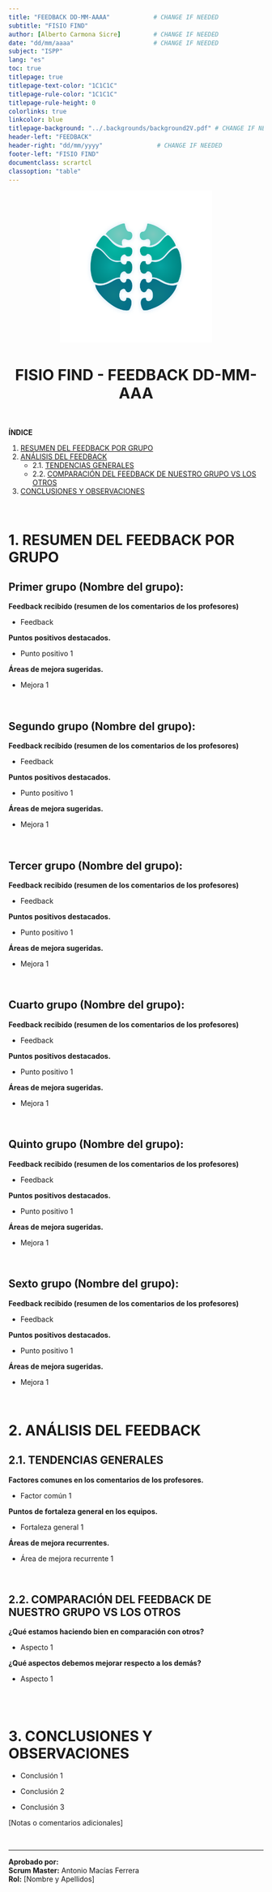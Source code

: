 ```yaml
---
title: "FEEDBACK DD-MM-AAAA"            # CHANGE IF NEEDED
subtitle: "FISIO FIND"
author: [Alberto Carmona Sicre]         # CHANGE IF NEEDED
date: "dd/mm/aaaa"                      # CHANGE IF NEEDED
subject: "ISPP"
lang: "es"
toc: true
titlepage: true
titlepage-text-color: "1C1C1C"
titlepage-rule-color: "1C1C1C"
titlepage-rule-height: 0
colorlinks: true
linkcolor: blue
titlepage-background: "../.backgrounds/background2V.pdf" # CHANGE IF NEEDED
header-left: "FEEDBACK"
header-right: "dd/mm/yyyy"               # CHANGE IF NEEDED
footer-left: "FISIO FIND"
documentclass: scrartcl
classoption: "table"  
---
```


<!-- COMMENT THIS WHEN EXPORTING TO PDF -->
<p align="center">
  <img src="../.img/Logo_FisioFind_Verde_sin_fondo.PNG" alt="Logo FisioFind" width="300" />
</p>

<h1 align="center" style="font-size: 30px; font-weight: bold;">
  FISIO FIND  -  FEEDBACK DD-MM-AAA
</h1>

<br>

**ÍNDICE**
1. [RESUMEN DEL FEEDBACK POR GRUPO](#1-resumen-del-feedback-por-grupo)
2. [ANÁLISIS DEL FEEDBACK](#2-análisis-del-feedback)
    - 2.1. [TENDENCIAS GENERALES](#21-tendencias-generales)
    - 2.2. [COMPARACIÓN DEL FEEDBACK DE NUESTRO GRUPO VS LOS OTROS](#22-comparación-del-feedback-de-nuestro-grupo-vs-los-otros)
3. [CONCLUSIONES Y OBSERVACIONES](#3-conclusiones-y-observaciones)
<!-- COMMENT WHEN EXPORTING TO PDF -->


<!-- \newpage -->

<br>


# **1. RESUMEN DEL FEEDBACK POR GRUPO**
## **Primer grupo (Nombre del grupo):** 
**Feedback recibido (resumen de los comentarios de los profesores)**

- Feedback

**Puntos positivos destacados.**

- Punto positivo 1

**Áreas de mejora sugeridas.**

- Mejora 1

<br>

## **Segundo grupo (Nombre del grupo):** 
**Feedback recibido (resumen de los comentarios de los profesores)**

- Feedback

**Puntos positivos destacados.**

- Punto positivo 1

**Áreas de mejora sugeridas.**

- Mejora 1

<br>

## **Tercer grupo (Nombre del grupo):** 
**Feedback recibido (resumen de los comentarios de los profesores)**

- Feedback

**Puntos positivos destacados.**

- Punto positivo 1

**Áreas de mejora sugeridas.**

- Mejora 1

<br>

## **Cuarto grupo (Nombre del grupo):** 
**Feedback recibido (resumen de los comentarios de los profesores)**

- Feedback

**Puntos positivos destacados.**

- Punto positivo 1

**Áreas de mejora sugeridas.**

- Mejora 1

<br>

## **Quinto grupo (Nombre del grupo):** 
**Feedback recibido (resumen de los comentarios de los profesores)**

- Feedback

**Puntos positivos destacados.**

- Punto positivo 1

**Áreas de mejora sugeridas.**

- Mejora 1

<br>

## **Sexto grupo (Nombre del grupo):** 
**Feedback recibido (resumen de los comentarios de los profesores)**

- Feedback

**Puntos positivos destacados.**

- Punto positivo 1

**Áreas de mejora sugeridas.**

- Mejora 1

<br>


# **2. ANÁLISIS DEL FEEDBACK**

## 2.1. TENDENCIAS GENERALES
**Factores comunes en los comentarios de los profesores.**

- Factor común 1

**Puntos de fortaleza general en los equipos.**

- Fortaleza general 1

**Áreas de mejora recurrentes.**

- Área de mejora recurrente 1

<br>

## 2.2. COMPARACIÓN DEL FEEDBACK DE NUESTRO GRUPO VS LOS OTROS
**¿Qué estamos haciendo bien en comparación con otros?**

- Aspecto 1

**¿Qué aspectos debemos mejorar respecto a los demás?**

- Aspecto 1

<br>

<br>


# **3. CONCLUSIONES Y OBSERVACIONES**
- Conclusión 1

- Conclusión 2

- Conclusión 3

[Notas o comentarios adicionales]

<br>

---

**Aprobado por:**  
**Scrum Master:** Antonio Macías Ferrera  
**Rol:** [Nombre y Apellidos]
